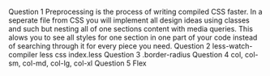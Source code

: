Question 1
    Preprocessing is the process of writing compiled CSS faster. In a seperate file from CSS you will implement all design ideas using classes and such but nesting all of one sections content with media queries. This alows you to see all styles for one section in one part of your code instead of searching through it for every piece you need.
Question 2
    less-watch-compiler less css index.less
Question 3
    .border-radius
Question 4
    col, col-sm, col-md, col-lg, col-xl
Question 5
    Flex